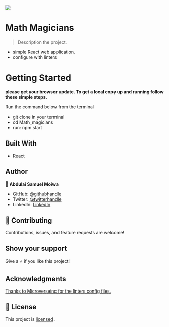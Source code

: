![](https://img.shields.io/badge/Microverse-blueviolet)

# Math Magicians

> Description the project.
- simple React web application.
- configure with linters 

# Getting Started

**please get your browser update. To get a local copy up and running follow these simple steps.**

Run the command below from the terminal

- git clone in your terminal
- cd Math_magicians
- run: npm start

## Built With

- React

## Author

👤 **Abdulai Samuel Moiwa**

- GitHub: [@githubhandle](https://github.com/samuelmoiwa)
- Twitter: [@twitterhandle](https://twitter.com/samuelmoiwa)
- LinkedIn: [LinkedIn](https://www.linkedin.com/in/ing-abdulai-samuel-moiwa-726340142/)


## 🤝 Contributing

Contributions, issues, and feature requests are welcome!

## Show your support

Give a ⭐️ if you like this project!

## Acknowledgments

[Thanks to Microverseinc for the linters config files.](https://github.com/microverseinc/linters-config) 

## 📝 License

This project is 
[licensed](https://github.com/samuelmoiwa/Microverse-student-profile-1/blob/Develop/MIT.md) .
